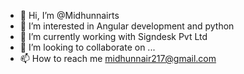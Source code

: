 - 👋 Hi, I’m @Midhunnairts
- 👀 I’m interested in Angular development and python
- 🌱 I’m currently working with Signdesk Pvt Ltd
- 💞️ I’m looking to collaborate on ...
- 📫 How to reach me midhunnair217@gmail.com

<!---
Midhunnairts/Midhunnairts is a ✨ special ✨ repository because its `README.md` (this file) appears on your GitHub profile.
You can click the Preview link to take a look at your changes.
--->
